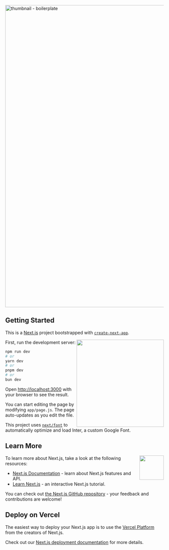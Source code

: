 <a href="https://github.com/IsaacAlves7/boilerplate"><img width="1707" height="960" alt="thumbnail - boilerplate" src="https://github.com/user-attachments/assets/6e2dfd3b-b685-4a11-9c9b-86316172c7ae" /></a>

## Getting Started
This is a [Next.js](https://nextjs.org/) project bootstrapped with [`create-next-app`](https://github.com/vercel/next.js/tree/canary/packages/create-next-app).

<img height="277" align="right" src="https://github.com/user-attachments/assets/02e97d41-8804-43fd-9484-6b42ad49ed20" />

First, run the development server:

```bash
npm run dev
# or
yarn dev
# or
pnpm dev
# or
bun dev
```

Open [http://localhost:3000](http://localhost:3000) with your browser to see the result.

You can start editing the page by modifying `app/page.js`. The page auto-updates as you edit the file.

This project uses [`next/font`](https://nextjs.org/docs/basic-features/font-optimization) to automatically optimize and load Inter, a custom Google Font.

## Learn More
<img src="https://github.com/user-attachments/assets/9ca51759-9063-488d-bea0-6ea294f4ce57" align="right" height="77"> 

To learn more about Next.js, take a look at the following resources:

- [Next.js Documentation](https://nextjs.org/docs) - learn about Next.js features and API.
- [Learn Next.js](https://nextjs.org/learn) - an interactive Next.js tutorial.

You can check out [the Next.js GitHub repository](https://github.com/vercel/next.js/) - your feedback and contributions are welcome!

## Deploy on Vercel

The easiest way to deploy your Next.js app is to use the [Vercel Platform](https://vercel.com/new?utm_medium=default-template&filter=next.js&utm_source=create-next-app&utm_campaign=create-next-app-readme) from the creators of Next.js.

Check out our [Next.js deployment documentation](https://nextjs.org/docs/deployment) for more details.
